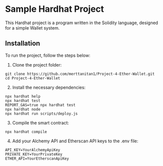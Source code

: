 # Sample Hardhat Project

This Hardhat project is a program written in the Solidity language, designed for a simple Wallet system.

## Installation

To run the project, follow the steps below:

1. Clone the project folder:
```shell
git clone https://github.com/merttanitan1/Project-4-Ether-Wallet.git
cd Project-4-Ether-Wallet
```

2. Install the necessary dependencies:
```shell
npx hardhat help
npx hardhat test
REPORT_GAS=true npx hardhat test
npx hardhat node
npx hardhat run scripts/deploy.js
```
3. Compile the smart contract:
```shell
npx hardhat compile
```

4. Add your Alchemy API and Etherscan API keys to the .env file:
```shell
API_KEY=YourAlchemyApiKey
PRIVATE_KEY=YourPrivateKey
ETHER_API=YourEtherscanApiKey
```
